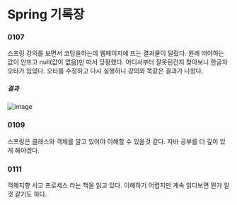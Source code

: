# Spring 기록장
### 0107
스프링 강의를 보면서 코딩을하는데 웹페이지에 뜨는 결과물이 달랐다. 원래 떠야하는 값이 안뜨고 null(값이 없음)만 떠서 당황했다. 어디서부터 잘못된건지 찾아보니 한글자 오타가 있었다. 오타를 수정하고 다시 실행하니 강의와 똑같은 결과가 나왔다.
##### 결과
![image](https://github.com/hxeonxins/TIL/assets/130758785/a2b67ea8-730e-4181-86d3-57e3aec66b39)
### 0109
스프링은 클래스와 객체를 알고 있어야 이해할 수 있을것 같다. 자바 공부를 더 깊이 있게 해야겠다.
### 0111
객체지향 사고 프로세스 라는 책을 읽고 있다. 이해하기 어렵지만 계속 읽다보면 뭔가 알것 같기도 하다.